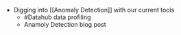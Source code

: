 - Digging into [[Anomaly Detection]] with our current tools
	- #Datahub data profiling
	- Anamoly Detection blog post